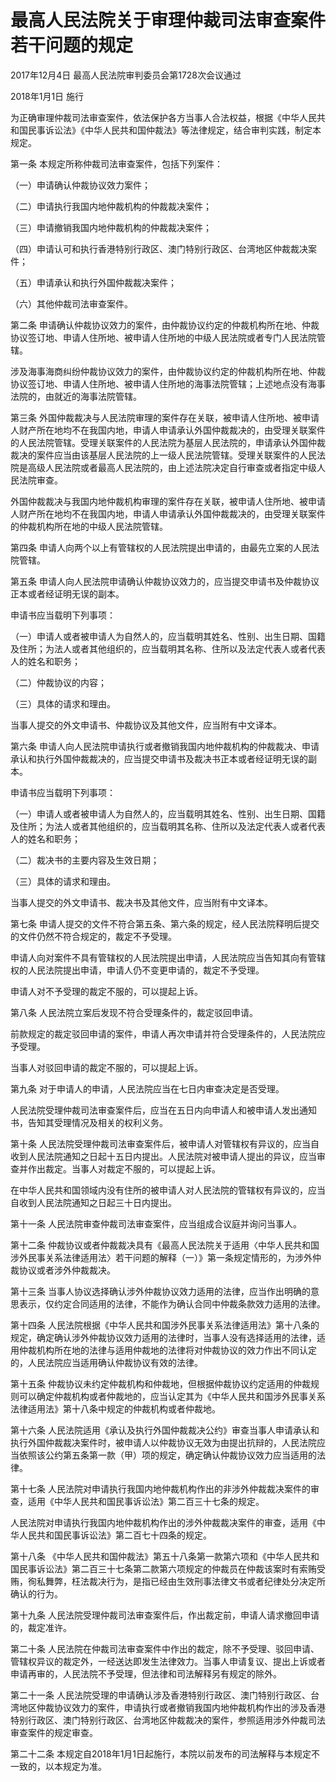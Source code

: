 # 最高人民法院关于审理仲裁司法审查案件若干问题的规定

2017年12月4日 最高人民法院审判委员会第1728次会议通过

2018年1月1日 施行

<!-- INFO END -->

为正确审理仲裁司法审查案件，依法保护各方当事人合法权益，根据《中华人民共和国民事诉讼法》《中华人民共和国仲裁法》等法律规定，结合审判实践，制定本规定。

第一条 本规定所称仲裁司法审查案件，包括下列案件：

（一）申请确认仲裁协议效力案件；

（二）申请执行我国内地仲裁机构的仲裁裁决案件；

（三）申请撤销我国内地仲裁机构的仲裁裁决案件；

（四）申请认可和执行香港特别行政区、澳门特别行政区、台湾地区仲裁裁决案件；

（五）申请承认和执行外国仲裁裁决案件；

（六）其他仲裁司法审查案件。

第二条 申请确认仲裁协议效力的案件，由仲裁协议约定的仲裁机构所在地、仲裁协议签订地、申请人住所地、被申请人住所地的中级人民法院或者专门人民法院管辖。

涉及海事海商纠纷仲裁协议效力的案件，由仲裁协议约定的仲裁机构所在地、仲裁协议签订地、申请人住所地、被申请人住所地的海事法院管辖；上述地点没有海事法院的，由就近的海事法院管辖。

第三条 外国仲裁裁决与人民法院审理的案件存在关联，被申请人住所地、被申请人财产所在地均不在我国内地，申请人申请承认外国仲裁裁决的，由受理关联案件的人民法院管辖。受理关联案件的人民法院为基层人民法院的，申请承认外国仲裁裁决的案件应当由该基层人民法院的上一级人民法院管辖。受理关联案件的人民法院是高级人民法院或者最高人民法院的，由上述法院决定自行审查或者指定中级人民法院审查。

外国仲裁裁决与我国内地仲裁机构审理的案件存在关联，被申请人住所地、被申请人财产所在地均不在我国内地，申请人申请承认外国仲裁裁决的，由受理关联案件的仲裁机构所在地的中级人民法院管辖。

第四条 申请人向两个以上有管辖权的人民法院提出申请的，由最先立案的人民法院管辖。

第五条 申请人向人民法院申请确认仲裁协议效力的，应当提交申请书及仲裁协议正本或者经证明无误的副本。

申请书应当载明下列事项：

（一）申请人或者被申请人为自然人的，应当载明其姓名、性别、出生日期、国籍及住所；为法人或者其他组织的，应当载明其名称、住所以及法定代表人或者代表人的姓名和职务；

（二）仲裁协议的内容；

（三）具体的请求和理由。

当事人提交的外文申请书、仲裁协议及其他文件，应当附有中文译本。

第六条 申请人向人民法院申请执行或者撤销我国内地仲裁机构的仲裁裁决、申请承认和执行外国仲裁裁决的，应当提交申请书及裁决书正本或者经证明无误的副本。

申请书应当载明下列事项：

（一）申请人或者被申请人为自然人的，应当载明其姓名、性别、出生日期、国籍及住所；为法人或者其他组织的，应当载明其名称、住所以及法定代表人或者代表人的姓名和职务；

（二）裁决书的主要内容及生效日期；

（三）具体的请求和理由。

当事人提交的外文申请书、裁决书及其他文件，应当附有中文译本。

第七条 申请人提交的文件不符合第五条、第六条的规定，经人民法院释明后提交的文件仍然不符合规定的，裁定不予受理。

申请人向对案件不具有管辖权的人民法院提出申请，人民法院应当告知其向有管辖权的人民法院提出申请，申请人仍不变更申请的，裁定不予受理。

申请人对不予受理的裁定不服的，可以提起上诉。

第八条 人民法院立案后发现不符合受理条件的，裁定驳回申请。

前款规定的裁定驳回申请的案件，申请人再次申请并符合受理条件的，人民法院应予受理。

当事人对驳回申请的裁定不服的，可以提起上诉。

第九条 对于申请人的申请，人民法院应当在七日内审查决定是否受理。

人民法院受理仲裁司法审查案件后，应当在五日内向申请人和被申请人发出通知书，告知其受理情况及相关的权利义务。

第十条 人民法院受理仲裁司法审查案件后，被申请人对管辖权有异议的，应当自收到人民法院通知之日起十五日内提出。人民法院对被申请人提出的异议，应当审查并作出裁定。当事人对裁定不服的，可以提起上诉。

在中华人民共和国领域内没有住所的被申请人对人民法院的管辖权有异议的，应当自收到人民法院通知之日起三十日内提出。

第十一条 人民法院审查仲裁司法审查案件，应当组成合议庭并询问当事人。

第十二条 仲裁协议或者仲裁裁决具有《最高人民法院关于适用〈中华人民共和国涉外民事关系法律适用法〉若干问题的解释（一）》第一条规定情形的，为涉外仲裁协议或者涉外仲裁裁决。

第十三条 当事人协议选择确认涉外仲裁协议效力适用的法律，应当作出明确的意思表示，仅约定合同适用的法律，不能作为确认合同中仲裁条款效力适用的法律。

第十四条 人民法院根据《中华人民共和国涉外民事关系法律适用法》第十八条的规定，确定确认涉外仲裁协议效力适用的法律时，当事人没有选择适用的法律，适用仲裁机构所在地的法律与适用仲裁地的法律将对仲裁协议的效力作出不同认定的，人民法院应当适用确认仲裁协议有效的法律。

第十五条 仲裁协议未约定仲裁机构和仲裁地，但根据仲裁协议约定适用的仲裁规则可以确定仲裁机构或者仲裁地的，应当认定其为《中华人民共和国涉外民事关系法律适用法》第十八条中规定的仲裁机构或者仲裁地。

第十六条 人民法院适用《承认及执行外国仲裁裁决公约》审查当事人申请承认和执行外国仲裁裁决案件时，被申请人以仲裁协议无效为由提出抗辩的，人民法院应当依照该公约第五条第一款（甲）项的规定，确定确认仲裁协议效力应当适用的法律。

第十七条 人民法院对申请执行我国内地仲裁机构作出的非涉外仲裁裁决案件的审查，适用《中华人民共和国民事诉讼法》第二百三十七条的规定。

人民法院对申请执行我国内地仲裁机构作出的涉外仲裁裁决案件的审查，适用《中华人民共和国民事诉讼法》第二百七十四条的规定。

第十八条 《中华人民共和国仲裁法》第五十八条第一款第六项和《中华人民共和国民事诉讼法》第二百三十七条第二款第六项规定的仲裁员在仲裁该案时有索贿受贿，徇私舞弊，枉法裁决行为，是指已经由生效刑事法律文书或者纪律处分决定所确认的行为。

第十九条 人民法院受理仲裁司法审查案件后，作出裁定前，申请人请求撤回申请的，裁定准许。

第二十条 人民法院在仲裁司法审查案件中作出的裁定，除不予受理、驳回申请、管辖权异议的裁定外，一经送达即发生法律效力。当事人申请复议、提出上诉或者申请再审的，人民法院不予受理，但法律和司法解释另有规定的除外。

第二十一条 人民法院受理的申请确认涉及香港特别行政区、澳门特别行政区、台湾地区仲裁协议效力的案件，申请执行或者撤销我国内地仲裁机构作出的涉及香港特别行政区、澳门特别行政区、台湾地区仲裁裁决的案件，参照适用涉外仲裁司法审查案件的规定审查。

第二十二条 本规定自2018年1月1日起施行，本院以前发布的司法解释与本规定不一致的，以本规定为准。

